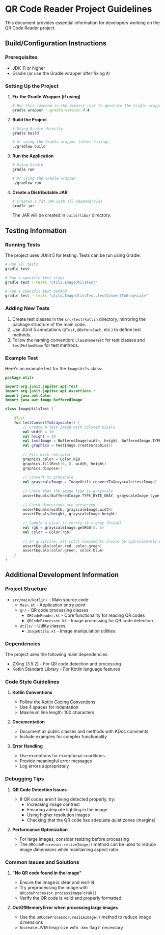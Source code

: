 # QR Code Reader Project Guidelines

This document provides essential information for developers working on the QR Code Reader project.

## Build/Configuration Instructions

### Prerequisites
- JDK 11 or higher
- Gradle (or use the Gradle wrapper after fixing it)

### Setting Up the Project

1. **Fix the Gradle Wrapper (if using)**
   ```bash
   # Run this command in the project root to generate the Gradle wrapper files
   gradle wrapper --gradle-version 7.4
   ```

2. **Build the Project**
   ```bash
   # Using Gradle directly
   gradle build
   
   # Or using the Gradle wrapper (after fixing)
   ./gradlew build
   ```

3. **Run the Application**
   ```bash
   # Using Gradle
   gradle run
   
   # Or using the Gradle wrapper
   ./gradlew run
   ```

4. **Create a Distributable JAR**
   ```bash
   # Creates a fat JAR with all dependencies
   gradle jar
   ```
   The JAR will be created in `build/libs/` directory.

## Testing Information

### Running Tests

The project uses JUnit 5 for testing. Tests can be run using Gradle:

```bash
# Run all tests
gradle test

# Run a specific test class
gradle test --tests "utils.ImageUtilsTest"

# Run a specific test method
gradle test --tests "utils.ImageUtilsTest.testConvertToGrayscale"
```

### Adding New Tests

1. Create test classes in the `src/test/kotlin` directory, mirroring the package structure of the main code.
2. Use JUnit 5 annotations (`@Test`, `@BeforeEach`, etc.) to define test methods.
3. Follow the naming convention: `ClassNameTest` for test classes and `testMethodName` for test methods.

### Example Test

Here's an example test for the `ImageUtils` class:

```kotlin
package utils

import org.junit.jupiter.api.Test
import org.junit.jupiter.api.Assertions.*
import java.awt.Color
import java.awt.image.BufferedImage

class ImageUtilsTest {
    
    @Test
    fun testConvertToGrayscale() {
        // Create a test image with colored pixels
        val width = 10
        val height = 10
        val testImage = BufferedImage(width, height, BufferedImage.TYPE_INT_RGB)
        val graphics = testImage.createGraphics()
        
        // Fill with red color
        graphics.color = Color.RED
        graphics.fillRect(0, 0, width, height)
        graphics.dispose()
        
        // Convert to grayscale
        val grayscaleImage = ImageUtils.convertToGrayscale(testImage)
        
        // Check that the image type is grayscale
        assertEquals(BufferedImage.TYPE_BYTE_GRAY, grayscaleImage.type)
        
        // Check dimensions are preserved
        assertEquals(width, grayscaleImage.width)
        assertEquals(height, grayscaleImage.height)
        
        // Sample a pixel to verify it's gray (R=G=B)
        val rgb = grayscaleImage.getRGB(5, 5)
        val color = Color(rgb)
        
        // In grayscale, all color components should be approximately equal
        assertEquals(color.red, color.green)
        assertEquals(color.green, color.blue)
    }
}
```

## Additional Development Information

### Project Structure

- `src/main/kotlin/` - Main source code
  - `Main.kt` - Application entry point
  - `qr/` - QR code processing classes
    - `QRCodeReader.kt` - Core functionality for reading QR codes
    - `QRCodeProcessor.kt` - Image processing for QR code detection
  - `utils/` - Utility classes
    - `ImageUtils.kt` - Image manipulation utilities

### Dependencies

The project uses the following main dependencies:
- ZXing (3.5.2) - For QR code detection and processing
- Kotlin Standard Library - For Kotlin language features

### Code Style Guidelines

1. **Kotlin Conventions**
   - Follow the [Kotlin Coding Conventions](https://kotlinlang.org/docs/coding-conventions.html)
   - Use 4 spaces for indentation
   - Maximum line length: 100 characters

2. **Documentation**
   - Document all public classes and methods with KDoc comments
   - Include examples for complex functionality

3. **Error Handling**
   - Use exceptions for exceptional conditions
   - Provide meaningful error messages
   - Log errors appropriately

### Debugging Tips

1. **QR Code Detection Issues**
   - If QR codes aren't being detected properly, try:
     - Increasing image contrast
     - Ensuring adequate lighting in the image
     - Using higher resolution images
     - Checking that the QR code has adequate quiet zones (margins)

2. **Performance Optimization**
   - For large images, consider resizing before processing
   - The `QRCodeProcessor.resizeImage()` method can be used to reduce image dimensions while maintaining aspect ratio

### Common Issues and Solutions

1. **"No QR code found in the image"**
   - Ensure the image is clear and well-lit
   - Try preprocessing the image with `QRCodeProcessor.processImageForQR()`
   - Verify the QR code is valid and properly formatted

2. **OutOfMemoryError when processing large images**
   - Use the `QRCodeProcessor.resizeImage()` method to reduce image dimensions
   - Increase JVM heap size with `-Xmx` flag if necessary